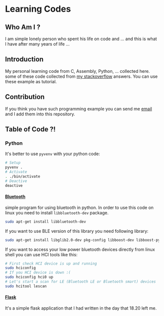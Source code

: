 # Learning Codes
## Who Am I ?
I am simple lonely person who spent his life on code and ...
and this is what I have after many years of life ...

## Introduction
My personal learning code from C, Assembly, Python, ... collected
here. some of these code collected from
[my stackoverflow](http://stackoverflow.com/users/4242097/parham-alvani)
answers.
You can use these example as tutorial.

## Contribution
If you think you have such programming example you can send me [email](mailto:parham.alvani@gmail.com)
and I add them into this repository.

## Table of Code ?!
### Python
It's better to use `pyvenv` with your python code:
```sh
# Setup
pyvenv .
# Activate
. ./bin/activate
# Deactive
deactive
```
#### [Bluetooth](Python/bluetooth)
simple program for using bluetooth in python.
In order to use this code on linux you need to install `libbluetooth-dev`
package.
```sh
sudo apt-get install libbluetooth-dev
```
If you want to use BLE version of this library you need following library:
```sh
sudo apt-get install libglib2.0-dev pkg-config libboost-dev libboost-python-dev libboost-thread-dev
```
If you want to access your low power bluetooth devices directly from linux shell
you can use HCI tools like this:
```sh
# First check HCI device is up and running
sudo hciconfig
# If you HCI device is down :(
sudo hciconfig hci0 up
# Let's start a scan for LE (Bluetooth LE or Bluetooth smart) devices
sudo hcitool lescan
```
#### [Flask](Python/flask)
It's a simple flask application that I had written in the day that 18.20 left me.

